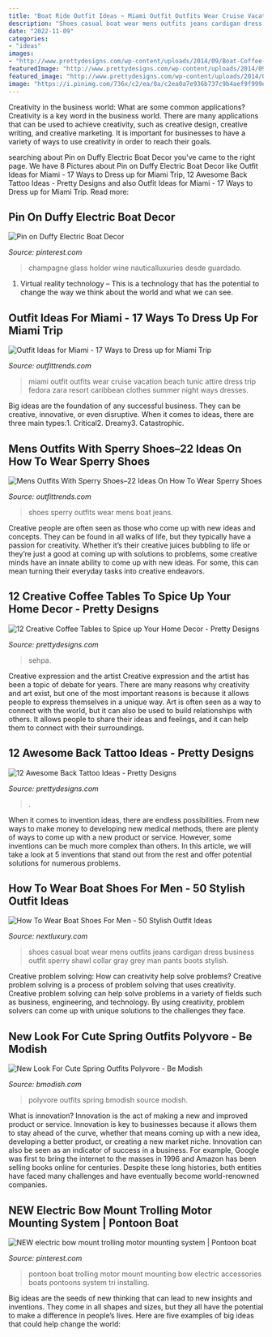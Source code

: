 ```yaml
---
title: "Boat Ride Outfit Ideas ~ Miami Outfit Outfits Wear Cruise Vacation Beach Tunic Attire Dress Trip Fedora Zara Resort Caribbean Clothes Summer Night Ways Dresses"
description: "Shoes casual boat wear mens outfits jeans cardigan dress business outfit sperry shawl collar gray grey man pants boots stylish"
date: "2022-11-09"
categories:
- "ideas"
images:
- "http://www.prettydesigns.com/wp-content/uploads/2014/09/Boat-Coffee-Table.jpg"
featuredImage: "http://www.prettydesigns.com/wp-content/uploads/2014/09/Boat-Coffee-Table.jpg"
featured_image: "http://www.prettydesigns.com/wp-content/uploads/2014/09/Boat-Coffee-Table.jpg"
image: "https://i.pinimg.com/736x/c2/ea/0a/c2ea0a7e936b737c9b4aef9f999e4afa.jpg"
---
```



Creativity in the business world: What are some common applications?
Creativity is a key word in the business world. There are many applications that can be used to achieve creativity, such as creative design, creative writing, and creative marketing. It is important for businesses to have a variety of ways to use creativity in order to reach their goals.

	

		
searching about Pin on Duffy Electric Boat Decor you've came to the right page. We have 8 Pictures about Pin on Duffy Electric Boat Decor like Outfit Ideas for Miami - 17 Ways to Dress up for Miami Trip, 12 Awesome Back Tattoo Ideas - Pretty Designs and also Outfit Ideas for Miami - 17 Ways to Dress up for Miami Trip. Read more:
		
    
## Pin On Duffy Electric Boat Decor

<img loading=lazy src="https://i.pinimg.com/736x/d7/3f/35/d73f350cc4da2844425648f14e40628b.jpg" onerror="this.onerror=null;this.src='https://tse2.mm.bing.net/th?id=OIP.ZhRAAPzQ4EDJ2HIE7RkwXAHaHD&amp;pid=15.1';" alt="Pin on Duffy Electric Boat Decor">

_Source: pinterest.com_

>champagne glass holder wine nauticalluxuries desde guardado. 

	

1. Virtual reality technology – This is a technology that has the potential to change the way we think about the world and what we can see.

    
## Outfit Ideas For Miami - 17 Ways To Dress Up For Miami Trip

<img loading=lazy src="https://www.outfittrends.com/wp-content/uploads/2016/04/3ce7c77f6b83223f1e31eba57cd01328.jpg" onerror="this.onerror=null;this.src='https://tse3.mm.bing.net/th?id=OIP.s6eeLzzOLTwfHBFdSg0ddwHaHa&amp;pid=15.1';" alt="Outfit Ideas for Miami - 17 Ways to Dress up for Miami Trip">

_Source: outfittrends.com_

>miami outfit outfits wear cruise vacation beach tunic attire dress trip fedora zara resort caribbean clothes summer night ways dresses. 

	

Big ideas are the foundation of any successful business. They can be creative, innovative, or even disruptive. When it comes to ideas, there are three main types:1. Critical2. Dreamy3. Catastrophic.

    
## Mens Outfits With Sperry Shoes–22 Ideas On How To Wear Sperry Shoes

<img loading=lazy src="http://www.outfittrends.com/wp-content/uploads/2016/06/7d8a3e9ada344fced83a5e05e5a04040.jpg" onerror="this.onerror=null;this.src='https://tse1.mm.bing.net/th?id=OIP.J3UZFl0RR8qaeMVQgakSywHaLH&amp;pid=15.1';" alt="Mens Outfits With Sperry Shoes–22 Ideas On How To Wear Sperry Shoes">

_Source: outfittrends.com_

>shoes sperry outfits wear mens boat jeans. 

	

Creative people are often seen as those who come up with new ideas and concepts. They can be found in all walks of life, but they typically have a passion for creativity. Whether it’s their creative juices bubbling to life or they’re just a good at coming up with solutions to problems, some creative minds have an innate ability to come up with new ideas. For some, this can mean turning their everyday tasks into creative endeavors.

    
## 12 Creative Coffee Tables To Spice Up Your Home Decor - Pretty Designs

<img loading=lazy src="http://www.prettydesigns.com/wp-content/uploads/2014/09/Boat-Coffee-Table.jpg" onerror="this.onerror=null;this.src='https://tse2.mm.bing.net/th?id=OIP.HPi0V0iFZRSsqxddgkcESQHaES&amp;pid=15.1';" alt="12 Creative Coffee Tables to Spice up Your Home Decor - Pretty Designs">

_Source: prettydesigns.com_

>sehpa. 

	

Creative expression and the artist
Creative expression and the artist has been a topic of debate for years. There are many reasons why creativity and art exist, but one of the most important reasons is because it allows people to express themselves in a unique way. Art is often seen as a way to connect with the world, but it can also be used to build relationships with others. It allows people to share their ideas and feelings, and it can help them to connect with their surroundings.

    
## 12 Awesome Back Tattoo Ideas - Pretty Designs

<img loading=lazy src="https://www.prettydesigns.com/wp-content/uploads/2014/12/Beautiful-Back-Tattoo.jpg" onerror="this.onerror=null;this.src='https://tse3.mm.bing.net/th?id=OIP.IND4xC9k3CEQHo3WxyQVHQHaKg&amp;pid=15.1';" alt="12 Awesome Back Tattoo Ideas - Pretty Designs">

_Source: prettydesigns.com_

>. 

	

When it comes to invention ideas, there are endless possibilities. From new ways to make money to developing new medical methods, there are plenty of ways to come up with a new product or service. However, some inventions can be much more complex than others. In this article, we will take a look at 5 inventions that stand out from the rest and offer potential solutions for numerous problems.

    
## How To Wear Boat Shoes For Men - 50 Stylish Outfit Ideas

<img loading=lazy src="http://nextluxury.com/wp-content/uploads/how-to-wear-manly-boat-shoes-outfits-male-style-ideas.jpg" onerror="this.onerror=null;this.src='https://tse4.mm.bing.net/th?id=OIP.QpmKvZ2Nbd2tQpx5MUMM0QAAAA&amp;pid=15.1';" alt="How To Wear Boat Shoes For Men - 50 Stylish Outfit Ideas">

_Source: nextluxury.com_

>shoes casual boat wear mens outfits jeans cardigan dress business outfit sperry shawl collar gray grey man pants boots stylish. 

	

Creative problem solving: How can creativity help solve problems?
Creative problem solving is a process of problem solving that uses creativity. Creative problem solving can help solve problems in a variety of fields such as business, engineering, and technology. By using creativity, problem solvers can come up with unique solutions to the challenges they face.

    
## New Look For Cute Spring Outfits Polyvore - Be Modish

<img loading=lazy src="http://bmodish.com/wp-content/uploads/2014/03/cute-spring-outfits-polyvore-13.jpg" onerror="this.onerror=null;this.src='https://tse2.mm.bing.net/th?id=OIP.rGFjMo5zF0Cz13rgTeUG7AHaIt&amp;pid=15.1';" alt="New Look For Cute Spring Outfits Polyvore - Be Modish">

_Source: bmodish.com_

>polyvore outfits spring bmodish source modish. 

	

What is innovation?
Innovation is the act of making a new and improved product or service. Innovation is key to businesses because it allows them to stay ahead of the curve, whether that means coming up with a new idea, developing a better product, or creating a new market niche. Innovation can also be seen as an indicator of success in a business. For example, Google was first to bring the internet to the masses in 1996 and Amazon has been selling books online for centuries. Despite these long histories, both entities have faced many challenges and have eventually become world-renowned companies.

    
## NEW Electric Bow Mount Trolling Motor Mounting System | Pontoon Boat

<img loading=lazy src="https://i.pinimg.com/736x/c2/ea/0a/c2ea0a7e936b737c9b4aef9f999e4afa.jpg" onerror="this.onerror=null;this.src='https://tse1.mm.bing.net/th?id=OIP.9fH-g56hFRAhjTWbLO56YwHaNK&amp;pid=15.1';" alt="NEW electric bow mount trolling motor mounting system | Pontoon boat">

_Source: pinterest.com_

>pontoon boat trolling motor mount mounting bow electric accessories boats pontoons system tri installing. 

	

Big ideas are the seeds of new thinking that can lead to new insights and inventions. They come in all shapes and sizes, but they all have the potential to make a difference in people’s lives. Here are five examples of big ideas that could help change the world: 

